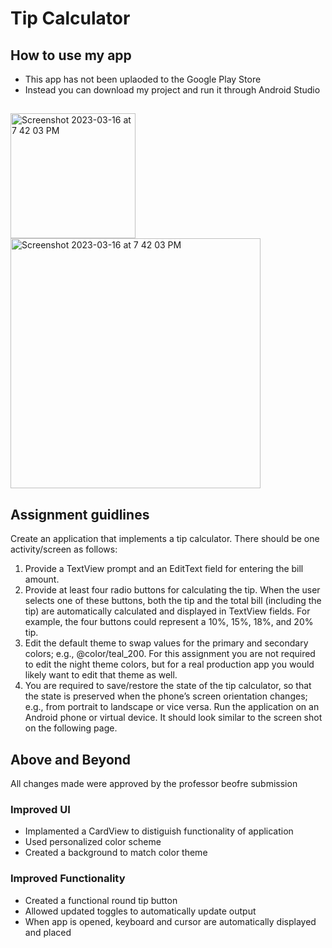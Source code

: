 # Tip Calculator
## How to use my app
- This app has not been uplaoded to the Google Play Store
- Instead you can download my project and run it through Android Studio
## 

<img width="200" alt="Screenshot 2023-03-16 at 7 42 03 PM" src="https://user-images.githubusercontent.com/75393933/225776256-3e4197ee-ff5d-4b27-916f-63fbeab4d5fe.png"> <img width="400" alt="Screenshot 2023-03-16 at 7 42 03 PM" src="https://user-images.githubusercontent.com/75393933/230806092-1aad995a-6eb4-469e-a0a3-402133c52d1d.png">

##
## Assignment guidlines
Create an application that implements a tip calculator. There should be one activity/screen as follows:
1. Provide a TextView prompt and an EditText field for entering the bill amount.
2. Provide at least four radio buttons for calculating the tip. When the user selects one of these buttons, both the tip and the total bill (including the tip) are automatically calculated and displayed in TextView fields. For example, the four buttons could represent a 10%, 15%, 18%, and 20% tip.
3. Edit the default theme to swap values for the primary and secondary colors; e.g.,
<item name="colorPrimary">@color/teal_200</item>. For this assignment you are not required to edit the night theme colors, but for a real production app you would likely want to edit that theme as well.
4. You are required to save/restore the state of the tip calculator, so that the state is preserved when the phone’s screen orientation changes; e.g., from portrait to landscape or vice versa.
Run the application on an Android phone or virtual device. It should look similar to the screen shot on the following page.

## Above and Beyond
All changes made were approved by the professor beofre submission
### Improved UI
- Implamented a CardView to distiguish functionality of application
- Used personalized color scheme 
- Created a background to match color theme

### Improved Functionality
- Created a functional round tip button
- Allowed updated toggles to automatically update output
- When app is opened, keyboard and cursor are automatically displayed and placed
